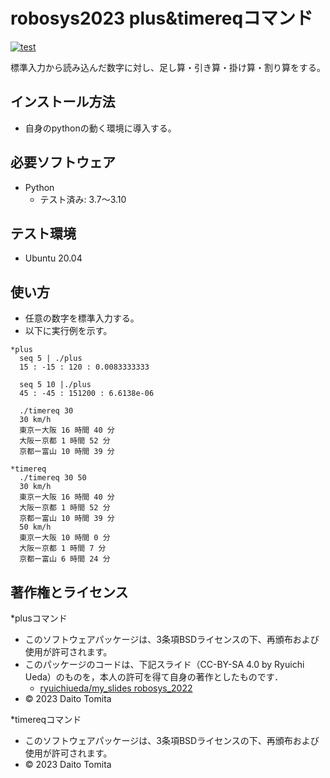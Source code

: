 # robosys2023 plus&timereqコマンド
[![test](https://github.com/daitotomita/robosys2023/actions/workflows/test.yml/badge.svg)](https://github.com/daitotomita/robosys2023/actions/workflows/test.yml)

標準入力から読み込んだ数字に対し、足し算・引き算・掛け算・割り算をする。

## インストール方法
*  自身のpythonの動く環境に導入する。

## 必要ソフトウェア
* Python
  * テスト済み: 3.7～3.10

## テスト環境
* Ubuntu 20.04

## 使い方
*  任意の数字を標準入力する。
*  以下に実行例を示す。

```
*plus
  seq 5 | ./plus
  15 : -15 : 120 : 0.0083333333

  seq 5 10 |./plus
  45 : -45 : 151200 : 6.6138e-06 

  ./timereq 30
  30 km/h
  東京ー大阪 16 時間 40 分
  大阪ー京都 1 時間 52 分
  京都ー富山 10 時間 39 分

*timereq
  ./timereq 30 50
  30 km/h
  東京ー大阪 16 時間 40 分
  大阪ー京都 1 時間 52 分
  京都ー富山 10 時間 39 分
  50 km/h
  東京ー大阪 10 時間 0 分
  大阪ー京都 1 時間 7 分
  京都ー富山 6 時間 24 分
```

## 著作権とライセンス
*plusコマンド
  *  このソフトウェアパッケージは、3条項BSDライセンスの下、再頒布および使用が許可されます。
  *  このパッケージのコードは、下記スライド（CC-BY-SA 4.0 by Ryuichi Ueda）のものを，本人の許可を得て自身の著作としたものです．
      * [ryuichiueda/my_slides robosys_2022](https://github.com/ryuichiueda/my_slides/tree/master/robosys_2022)
  *  © 2023 Daito Tomita

*timereqコマンド
  *  このソフトウェアパッケージは、3条項BSDライセンスの下、再頒布および使用が許可されます。
  *  © 2023 Daito Tomita


